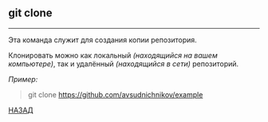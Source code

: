 ## **git clone**
---
Эта команда служит для создания копии репозитория.

Клонировать можно как локальный *(находящийся на вашем компьютере)*, так и удалённый *(находящийся в сети)* репозиторий.

*Пример:*

>git clone https://github.com/avsudnichnikov/example



[НАЗАД](./README.md)